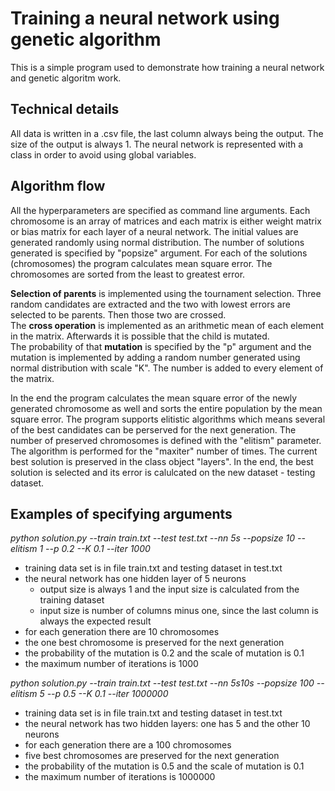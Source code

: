 # Training a neural network using genetic algorithm

This is a simple program used to demonstrate how training a neural network and genetic algoritm work. 

## Technical details
All data is written in a .csv file, the last column always being the output. The size of the output is always 1. The neural network is represented with a class in order to avoid using global variables.

## Algorithm flow
All the hyperparameters are specified as command line arguments. Each chromosome is an array of matrices and each matrix is either weight matrix or bias matrix for each layer of a neural network. The initial values are generated randomly using normal distribution. The number of solutions generated is specified by "popsize" argument. For each of the solutions (chromosomes) the program calculates mean square error. The chromosomes are sorted from the least to greatest error.  


**Selection of parents** is implemented using the tournament selection. Three random candidates are extracted and the two with lowest errors are selected to be parents. Then those two are crossed.  
The **cross operation** is implemented as an arithmetic mean of each element in the matrix. Afterwards it is possible that the child is mutated.  
The probability of that **mutation** is specified by the "p" argument and the mutation is implemented by adding a random number generated using normal distribution with scale "K". The number is added to every element of the matrix. 


In the end the program calculates the mean square error of the newly generated chromosome as well and sorts the entire population by the mean square error. The program supports elitistic algorithms which means several of the best candidates can be perserved for the next generation. The number of preserved chromosomes is defined with the "elitism" parameter. The algorithm is performed for the "maxiter" number of times. The current best solution is preserved in the class object "layers". In the end, the best solution is selected and its error is calulcated on the new dataset - testing dataset. 

## Examples of specifying arguments
*python solution.py --train train.txt --test test.txt --nn 5s --popsize 10 --elitism 1 --p 0.2 --K 0.1 --iter 1000*    
   * training data set is in file train.txt and testing dataset in test.txt  
   * the neural network has one hidden layer of 5 neurons
     * output size is always 1 and the input size is calculated from the training dataset
     * input size is number of columns minus one, since the last column is always the expected result  
   * for each generation there are 10 chromosomes  
   * the one best chromosome is preserved for the next generation  
   * the probability of the mutation is 0.2 and the scale of mutation is 0.1  
   * the maximum number of iterations is 1000  

*python solution.py --train train.txt --test test.txt --nn 5s10s --popsize 100 --elitism 5 --p 0.5 --K 0.1 --iter 1000000*    
   * training data set is in file train.txt and testing dataset in test.txt   
   * the neural network has two hidden layers: one has 5 and the other 10 neurons  
   * for each generation there are a 100 chromosomes  
   * five best chromosomes are preserved for the next generation  
   * the probability of the mutation is 0.5 and the scale of mutation is 0.1  
   * the maximum number of iterations is 1000000  
